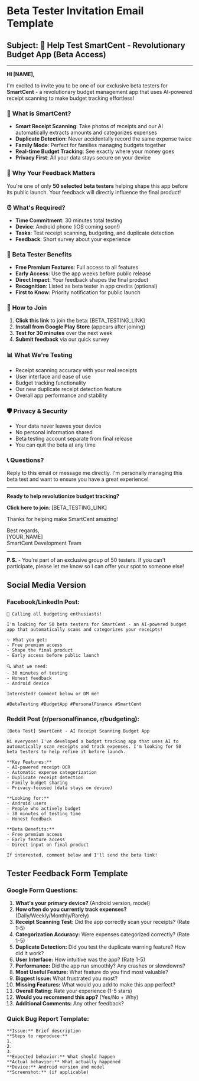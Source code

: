 # Beta Tester Invitation Email Template

## Subject: 🚀 Help Test SmartCent - Revolutionary Budget App (Beta Access)

---

**Hi [NAME],**

I'm excited to invite you to be one of our exclusive beta testers for **SmartCent** - a revolutionary budget management app that uses AI-powered receipt scanning to make budget tracking effortless!

### 🎯 **What is SmartCent?**
- **Smart Receipt Scanning**: Take photos of receipts and our AI automatically extracts amounts and categorizes expenses
- **Duplicate Detection**: Never accidentally record the same expense twice
- **Family Mode**: Perfect for families managing budgets together
- **Real-time Budget Tracking**: See exactly where your money goes
- **Privacy First**: All your data stays secure on your device

### 📱 **Why Your Feedback Matters**
You're one of only **50 selected beta testers** helping shape this app before its public launch. Your feedback will directly influence the final product!

### ⏰ **What's Required?**
- **Time Commitment**: 30 minutes total testing
- **Device**: Android phone (iOS coming soon!)
- **Tasks**: Test receipt scanning, budgeting, and duplicate detection
- **Feedback**: Short survey about your experience

### 🎁 **Beta Tester Benefits**
- **Free Premium Features**: Full access to all features
- **Early Access**: Use the app weeks before public release
- **Direct Impact**: Your feedback shapes the final product
- **Recognition**: Listed as beta tester in app credits (optional)
- **First to Know**: Priority notification for public launch

### 🔗 **How to Join**
1. **Click this link** to join the beta: [BETA_TESTING_LINK]
2. **Install from Google Play Store** (appears after joining)
3. **Test for 30 minutes** over the next week
4. **Submit feedback** via our quick survey

### 📊 **What We're Testing**
- Receipt scanning accuracy with your real receipts
- User interface and ease of use
- Budget tracking functionality
- Our new duplicate receipt detection feature
- Overall app performance and stability

### 🛡️ **Privacy & Security**
- Your data never leaves your device
- No personal information shared
- Beta testing account separate from final release
- You can quit the beta at any time

### 📞 **Questions?**
Reply to this email or message me directly. I'm personally managing this beta test and want to ensure you have a great experience!

---

**Ready to help revolutionize budget tracking?**

**Click here to join**: [BETA_TESTING_LINK]

Thanks for helping make SmartCent amazing!

Best regards,  
[YOUR_NAME]  
SmartCent Development Team

---

**P.S.** - You're part of an exclusive group of 50 testers. If you can't participate, please let me know so I can offer your spot to someone else!

## Social Media Version

### **Facebook/LinkedIn Post:**
```
🚀 Calling all budgeting enthusiasts! 

I'm looking for 50 beta testers for SmartCent - an AI-powered budget app that automatically scans and categorizes your receipts!

✨ What you get:
- Free premium access
- Shape the final product
- Early access before public launch

🔍 What we need:
- 30 minutes of testing
- Honest feedback
- Android device

Interested? Comment below or DM me!

#BetaTesting #BudgetApp #PersonalFinance #SmartCent
```

### **Reddit Post (r/personalfinance, r/budgeting):**
```
[Beta Test] SmartCent - AI Receipt Scanning Budget App

Hi everyone! I've developed a budget tracking app that uses AI to automatically scan receipts and track expenses. I'm looking for 50 beta testers to help refine it before launch.

**Key Features:**
- AI-powered receipt OCR
- Automatic expense categorization  
- Duplicate receipt detection
- Family budget sharing
- Privacy-focused (data stays on device)

**Looking for:**
- Android users
- People who actively budget
- 30 minutes of testing time
- Honest feedback

**Beta Benefits:**
- Free premium access
- Early feature access
- Direct input on final product

If interested, comment below and I'll send the beta link!
```

## Tester Feedback Form Template

### **Google Form Questions:**

1. **What's your primary device?** (Android version, model)
2. **How often do you currently track expenses?** (Daily/Weekly/Monthly/Rarely)
3. **Receipt Scanning Test:** Did the app correctly scan your receipts? (Rate 1-5)
4. **Categorization Accuracy:** Were expenses categorized correctly? (Rate 1-5)
5. **Duplicate Detection:** Did you test the duplicate warning feature? How did it work?
6. **User Interface:** How intuitive was the app? (Rate 1-5)
7. **Performance:** Did the app run smoothly? Any crashes or slowdowns?
8. **Most Useful Feature:** What feature do you find most valuable?
9. **Biggest Issue:** What frustrated you most?
10. **Missing Features:** What would you add to make this app perfect?
11. **Overall Rating:** Rate your experience (1-5 stars)
12. **Would you recommend this app?** (Yes/No + Why)
13. **Additional Comments:** Any other feedback?

### **Quick Bug Report Template:**
```
**Issue:** Brief description
**Steps to reproduce:** 
1. 
2. 
3. 
**Expected behavior:** What should happen
**Actual behavior:** What actually happened  
**Device:** Android version and model
**Screenshot:** (if applicable)
``` 